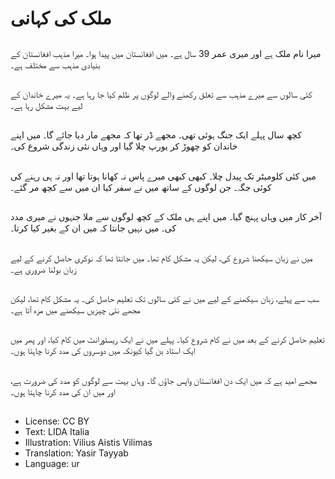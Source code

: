 # ملک کی کہانی

##
میرا نام ملک ہے اور میری عمر 39 سال ہے۔ میں افغانستان میں پیدا ہوا۔ میرا مذہب افغانستان کے بنیادی مذہب سے مختلف ہے۔

##
کئی سالوں سے میرے مذہب سے تعلق رکھنے والے لوگوں پر ظلم کیا جا رہا ہے۔ یہ میرے خاندان کے لیے بہت مشکل رہا ہے۔

##
کچھ سال پہلے ایک جنگ ہوئی تھی۔ مجھے ڈر تھا کہ مجھے مار دیا جائے گا۔ میں اپنے خاندان کو چھوڑ کر یورپ چلا گیا اور وہاں نئی زندگی شروع کی۔

##
میں کئی کلومیٹر تک پیدل چلا۔ کبھی کبھی میرے پاس نہ کھانا ہوتا تھا اور نہ ہی رہنے کی کوئی جگہ۔ جن لوگوں کے ساتھ میں نے سفر کیا ان میں سے کچھ مر گئے۔

##
آخر کار میں وہاں پہنچ گیا۔ میں اپنے ہی ملک کے کچھ لوگوں سے ملا جنہوں نے میری مدد کی۔ میں نہیں جانتا کہ میں ان کے بغیر کیا کرتا۔

##
میں نے زبان سیکھنا شروع کی، لیکن یہ مشکل کام تھا۔ میں جانتا تھا کہ نوکری حاصل کرنے کے لیے زبان بولنا ضروری ہے۔

##
سب سے پہلے، زبان سیکھنے کے لیے میں نے کئی سالوں تک تعلیم حاصل کی۔ یہ مشکل کام تھا، لیکن مجھے نئی چیزیں سیکھنے میں مزہ آتا ہے۔

##
تعلیم حاصل کرنے کے بعد میں نے کام شروع کیا۔ پہلے میں نے ایک ریسٹورانٹ میں کام کیا، اور پھر میں ایک استاد بن گیا کیونکہ میں دوسروں کی مدد کرنا چاہتا ہوں۔

##
مجھے امید ہے کہ میں ایک دن افغانستان واپس جاؤں گا۔ وہاں بہت سے لوگوں کو مدد کی ضرورت ہے، اور میں ان کی مدد کرنا چاہتا ہوں۔

##
* License: CC BY
* Text: LIDA Italia
* Illustration: Vilius Aistis Vilimas
* Translation: Yasir Tayyab
* Language: ur
